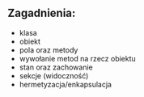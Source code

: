 ## Zagadnienia:

- klasa
- obiekt
- pola oraz metody
- wywołanie metod na rzecz obiektu
- stan oraz zachowanie
- sekcje (widoczność)
- hermetyzacja/enkapsulacja
